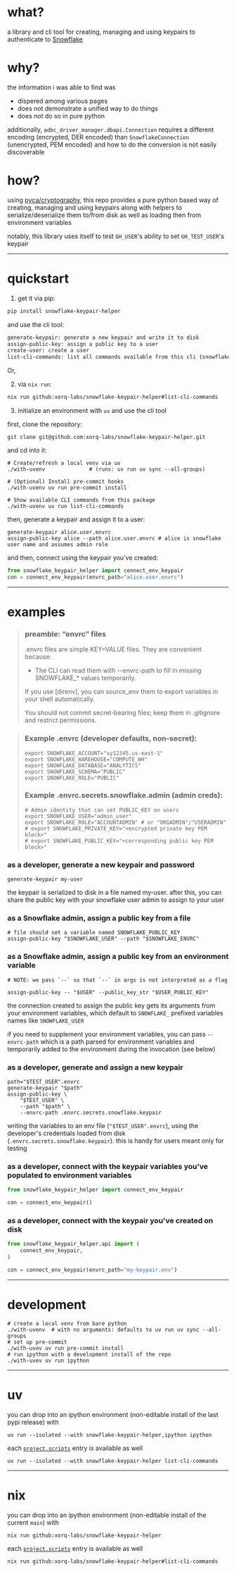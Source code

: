 # what?

a library and cli tool for creating, managing and using keypairs to authenticate to [Snowflake](www.snowflake.com)

# why?

the information i was able to find was
- dispered among various pages
- does not demonstrate a unified way to do things
- does not do so in pure python

additionally, `adbc_driver_manager.dbapi.Connection` requires a different
encoding (encrypted, DER encoded) than `SnowflakeConnection` (unencrypted, PEM
encoded) and how to do the conversion is not easily discoverable

# how?

using [pyca/cryptography](https://github.com/pyca/cryptography), this repo
provides a pure python based way of creating, managing and using keypairs along
with helpers to serialize/deserialize them to/from disk as well as loading then
from environment variables

notably, this library uses itself to test `GH_USER`'s ability to set
`GH_TEST_USER`'s keypair

---

# quickstart

1) get it via pip:
```bash
pip install snowflake-keypair-helper
```
and use the cli tool:
```bash
generate-keypair: generate a new keypair and write it to disk
assign-public-key: assign a public key to a user
create-user: create a user
list-cli-commands: list all commands available from this cli (snowflake_keypair_helper)
```

Or,

2) via `nix run`:
```bash
nix run github:xorq-labs/snowflake-keypair-helper#list-cli-commands

```
3) initialize an environment with `uv` and use the cli tool

first, clone the repository:
```
git clone git@github.com:xorq-labs/snowflake-keypair-helper.git
```
and cd into it:
```
# Create/refresh a local venv via uv
./with-uvenv              # (runs: uv run uv sync --all-groups)

# (Optional) Install pre-commit hooks
./with-uvenv uv run pre-commit install

# Show available CLI commands from this package
./with-uvenv uv run list-cli-commands

```
then, generate a keypair and assign it to a user:
```
generate-keypair alice.user.envrc
assign-public-key alice --path alice.user.envrc # alice is snowflake user name and assumes admin role
```

and then, connect using the keypair you've created:
```python
from snowflake_keypair_helper import connect_env_keypair
con = connect_env_keypair(envrc_path="alice.user.envrc")
```
---


# examples

>### preamble:  “envrc” files
>
>.envrc files are simple KEY=VALUE files. They are convenient because:
>
>- The CLI can read them with --envrc-path to fill in missing SNOWFLAKE_* values temporarily.
>
>If you use [direnv], you can source_env them to export variables in your shell automatically.
>
>You should not commit secret-bearing files; keep them in .gitignore and restrict permissions.

>### Example .envrc (developer defaults, non-secret):
>
>```
>export SNOWFLAKE_ACCOUNT="xy12345.us-east-1"
>export SNOWFLAKE_WAREHOUSE="COMPUTE_WH"
>export SNOWFLAKE_DATABASE="ANALYTICS"
>export SNOWFLAKE_SCHEMA="PUBLIC"
>export SNOWFLAKE_ROLE="PUBLIC"
>```
>
>### Example .envrc.secrets.snowflake.admin (admin creds):
>
>```
># Admin identity that can set PUBLIC_KEY on users
>export SNOWFLAKE_USER="admin_user"
>export SNOWFLAKE_ROLE="ACCOUNTADMIN" # or "ORGADMIN"/"USERADMIN"
># export SNOWFLAKE_PRIVATE_KEY="<encrypted private key PEM block>"
># export SNOWFLAKE_PUBLIC_KEY="<corresponding public key PEM block>"
>```

### as a developer, generate a new keypair and password
```
generate-keypair my-user
```
the keypair is serialized to disk in a file named my-user. after this, you can
share the public key with your snowflake user admin to assign to your user

### as a Snowflake admin, assign a public key from a file
```
# file should set a variable named SNOWFLAKE_PUBLIC_KEY
assign-public-key "$SNOWFLAKE_USER" --path "$SNOWFLAKE_ENVRC"
```

### as a Snowflake admin, assign a public key from an environment variable
```
# NOTE: we pass `--` so that `--` in args is not interpreted as a flag

assign-public-key -- "$USER" --public_key_str "$USER_PUBLIC_KEY"
```
the connection created to assign the public key gets its arguments from your
environment variables, which default to `SNOWFLAKE_` prefixed variables names
like `SNOWFLAKE_USER`

if you need to supplement your environment variables, you can pass
`--envrc-path` which is a path parsed for environment variables and temporarily
added to the environment during the invocation (see below)

### as a developer, generate and assign a new keypair
```
path="$TEST_USER".envrc
generate-keypair "$path"
assign-public-key \
    "$TEST_USER" \
    --path "$path" \
    --envrc-path .envrc.secrets.snowflake.keypair
```
writing the variables to an env file (`"$TEST_USER".envrc`), using the
developer's credentials loaded from disk (`.envrc.secrets.snowflake.keypair`).
this is handy for users meant only for testing

### as a developer, connect with the keypair variables you've populated to environment variables
```python
from snowflake_keypair_helper import connect_env_keypair

con = connect_env_keypair()
```

### as a developer, connect with the keypair you've created on disk
```python
from snowflake_keypair_helper.api import (
    connect_env_keypair,
)

con = connect_env_keypair(envrc_path="my-keypair.env")
```

---

# development

```
# create a local venv from bare python
./with-uvenv  # with no arguments: defaults to uv run uv sync --all-groups
# set up pre-commit
./with-uvev uv run pre-commit install
# run ipython with a development install of the repo
./with-uvev uv run ipython
```

---

# uv

you can drop into an ipython environment (non-editable install of the last pypi release) with
```
uv run --isolated --with snowflake-keypair-helper,ipython ipython
```

each
[`project.scripts`](https://github.com/xorq-labs/snowflake-keypair-helper/blob/main/pyproject.toml#L31-L34)
entry is available as well
```
uv run --isolated --with snowflake-keypair-helper list-cli-commands
```

---

# nix

you can drop into an ipython environment (non-editable install of the current
`main`) with
```
nix run github:xorq-labs/snowflake-keypair-helper
```

each
[`project.scripts`](https://github.com/xorq-labs/snowflake-keypair-helper/blob/main/pyproject.toml#L31-L34)
entry is available as well
```
nix run github:xorq-labs/snowflake-keypair-helper#list-cli-commands
```
